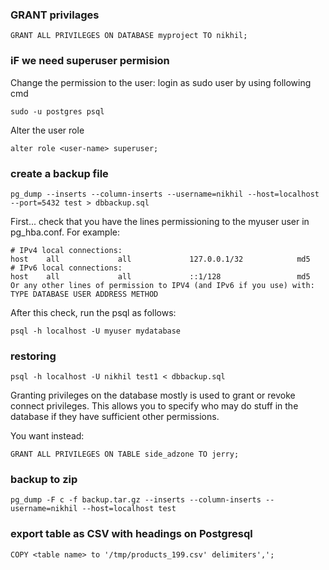 ### GRANT privilages

```
GRANT ALL PRIVILEGES ON DATABASE myproject TO nikhil;
```

### iF we need superuser permision

Change the permission to the user: login as sudo user by using following cmd

```
sudo -u postgres psql
```
Alter the user role

```
alter role <user-name> superuser;
```

### create a backup file

```
pg_dump --inserts --column-inserts --username=nikhil --host=localhost --port=5432 test > dbbackup.sql
```


First... check that you have the lines permissioning to the myuser user in pg_hba.conf. For example:

```
# IPv4 local connections:
host    all             all             127.0.0.1/32            md5
# IPv6 local connections:
host    all             all             ::1/128                 md5
Or any other lines of permission to IPV4 (and IPv6 if you use) with: TYPE DATABASE USER ADDRESS METHOD

```
After this check, run the psql as follows:

```
psql -h localhost -U myuser mydatabase
```

### restoring

```
psql -h localhost -U nikhil test1 < dbbackup.sql 
```

Granting privileges on the database mostly is used to grant or revoke connect privileges. This allows you to specify who may do stuff in the database if they have sufficient other permissions.

You want instead:

 ```
 GRANT ALL PRIVILEGES ON TABLE side_adzone TO jerry;
 ```
 
### backup to zip 

```
pg_dump -F c -f backup.tar.gz --inserts --column-inserts --username=nikhil --host=localhost test
```

### export table as CSV with headings on Postgresql

```
COPY <table name> to '/tmp/products_199.csv' delimiters',';
```
